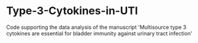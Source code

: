 # Type-3-Cytokines-in-UTI
Code supporting the data analysis of the manuscript 'Multisource type 3 cytokines are essential for bladder immunity against urinary tract infection'
